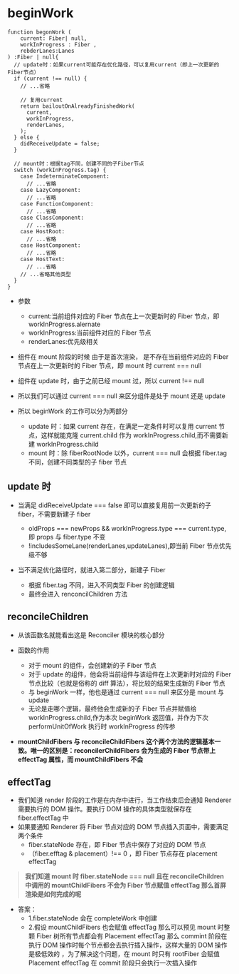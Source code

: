 # beginWork

```
function begonWork (
    current: Fiber| null,
    workInProgress : Fiber ,
    rebderLanes:Lanes
) :Fiber | null{
  // update时：如果current可能存在优化路径，可以复用current（即上一次更新的Fiber节点）
  if (current !== null) {
    // ...省略

    // 复用current
    return bailoutOnAlreadyFinishedWork(
      current,
      workInProgress,
      renderLanes,
    );
  } else {
    didReceiveUpdate = false;
  }

  // mount时：根据tag不同，创建不同的子Fiber节点
  switch (workInProgress.tag) {
    case IndeterminateComponent:
      // ...省略
    case LazyComponent:
      // ...省略
    case FunctionComponent:
      // ...省略
    case ClassComponent:
      // ...省略
    case HostRoot:
      // ...省略
    case HostComponent:
      // ...省略
    case HostText:
      // ...省略
    // ...省略其他类型
  }
}
```

- 参数

  - current:当前组件对应的 Fiber 节点在上一次更新时的 Fiber 节点，即 workInProgress.alernate
  - workInProgress:当前组件对应的 Fiber 节点
  - renderLanes:优先级相关

- 组件在 mount 阶段的时候 由于是首次渲染， 是不存在当前组件对应的 Fiber 节点在上一次更新时的 Fiber 节点，即 mount 时 current === null

- 组件在 update 时，由于之前已经 mount 过，所以 current !== null

- 所以我们可以通过 current === null 来区分组件是处于 mount 还是 update

- 所以 beginWork 的工作可以分为两部分
  - update 时：如果 current 存在，在满足一定条件时可以复用 current 节点，这样就能克隆 current.child 作为 workInProgress.child,而不需要新建 workInProgress.child
  - mount 时：除 fiberRootNode 以外，current === null 会根据 fiber.tag 不同，创建不同类型的子 fiber 节点

## update 时

- 当满足 didReceiveUpdate === false 即可以直接复用前一次更新的子 fiber，不需要新建子 fiber

  - oldProps === newProps && workInProgress.type === current.type,即 props 与 fiber.type 不变
  - !includesSomeLane(renderLanes,updateLanes),即当前 Fiber 节点优先级不够

- 当不满足优化路径时，就进入第二部分，新建子 Fiber
  - 根据 fiber.tag 不同，进入不同类型 Fiber 的创建逻辑
  - 最终会进入 renconcilChildren 方法

## reconcileChildren

- 从该函数名就能看出这是 Reconciler 模块的核心部分

- 函数的作用

  - 对于 mount 的组件，会创建新的子 Fiber 节点
  - 对于 update 的组件，他会将当前组件与该组件在上次更新时对应的 Fiber 节点比较（也就是俗称的 diff 算法），将比较的结果生成新的 Fiber 节点
  - 与 beginWork 一样，他也是通过 current === null 来区分是 mount 与 update
  - 无论是走哪个逻辑，最终他会生成新的子 Fiber 节点并赋值给 workInProgress.child,作为本次 beginWork 返回值，并作为下次 performUnitOfWork 执行时 workInProgress 的传参

- **mountChildFibers 与 reconcileChildFibers 这个两个方法的逻辑基本一致。唯一的区别是：reconcilerChildFibers 会为生成的 Fiber 节点带上 effectTag 属性，而 mountChildFibers 不会**

## effectTag

- 我们知道 render 阶段的工作是在内存中进行，当工作结束后会通知 Renderer 需要执行的 DOM 操作。要执行 DOM 操作的具体类型就保存在 fiber.effectTag 中
- 如果要通知 Renderer 将 Fiber 节点对应的 DOM 节点插入页面中，需要满足两个条件
  - fiber.stateNode 存在，即 Fiber 节点中保存了对应的 DOM 节点
  - （fiber.efftag & placement）!== 0 ，即 Fiber 节点存在 placement effectTag

> **我们知道 mount 时 fiber.stateNode === null 且在 reconcileChildren 中调用的 mountChildFibers 不会为 Fiber 节点赋值 effectTag 那么首屏渲染是如何完成的呢**

- 答案：
  - 1.fiber.stateNode 会在 completeWork 中创建
  - 2.假设 mountChildFibers 也会赋值 effectTag 那么可以预见 mount 时整颗 Fiber 树所有节点都会有 Placement effectTag 那么 commint 阶段在执行 DOM 操作时每个节点都会去执行插入操作，这样大量的 DOM 操作是极低效的 ，为了解决这个问题，在 mount 时只有 rootFiber 会赋值 Placement effectTag 在 commit 阶段只会执行一次插入操作
